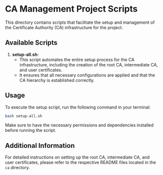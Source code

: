 # CA Management Project Scripts

This directory contains scripts that facilitate the setup and management of the Certificate Authority (CA) infrastructure for the project.

## Available Scripts

1. **setup-all.sh**: 
   - This script automates the entire setup process for the CA infrastructure, including the creation of the root CA, intermediate CA, and user certificates. 
   - It ensures that all necessary configurations are applied and that the CA hierarchy is established correctly.

## Usage

To execute the setup script, run the following command in your terminal:

```bash
bash setup-all.sh
```

Make sure to have the necessary permissions and dependencies installed before running the script.

## Additional Information

For detailed instructions on setting up the root CA, intermediate CA, and user certificates, please refer to the respective README files located in the `ca` directory.